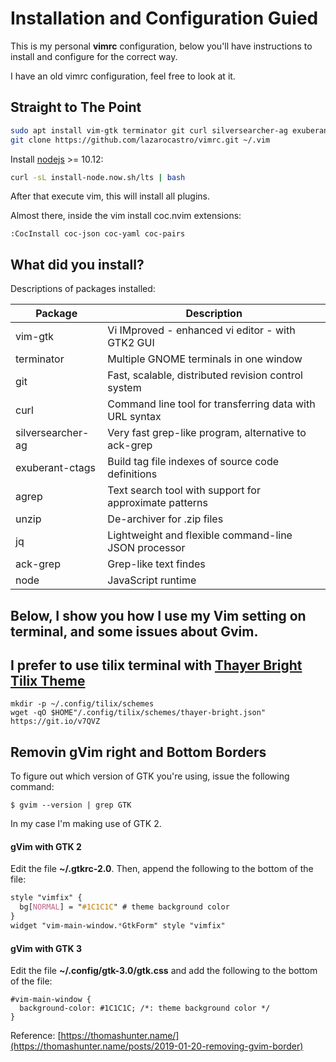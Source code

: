 # Installation and Configuration Guied
This is my personal **vimrc** configuration, below you'll have instructions to install and configure for the correct way.

I have an old vimrc configuration, feel free to look at it.

## Straight to The Point

```sh
sudo apt install vim-gtk terminator git curl silversearcher-ag exuberant-ctags agrep unzip jq ack-grep 
git clone https://github.com/lazarocastro/vimrc.git ~/.vim
```

Install [nodejs](https://nodejs.org/en/download/) >= 10.12:

```sh
curl -sL install-node.now.sh/lts | bash
```

After that execute vim, this will install all plugins.

Almost there, inside the vim install coc.nvim extensions:

    :CocInstall coc-json coc-yaml coc-pairs

## What did you install?
Descriptions of packages installed:

| Package | Description |
|---|---|
| vim-gtk                       | Vi IMproved - enhanced vi editor - with GTK2 GUI |
| terminator                    | Multiple GNOME terminals in one window |
| git                           | Fast, scalable, distributed revision control system |
| curl                          | Command line tool for transferring data with URL syntax |
| silversearcher-ag             | Very fast grep-like program, alternative to ack-grep |
| exuberant-ctags               | Build tag file indexes of source code definitions |
| agrep                         | Text search tool with support for approximate patterns |
| unzip                         | De-archiver for .zip files |
| jq                            | Lightweight and flexible command-line JSON processor |
| ack-grep                      | Grep-like text findes |
| node                          | JavaScript runtime |

## Below, I show you how I use my **Vim** setting on terminal, and some issues about **Gvim**.

## I prefer to use tilix terminal with [Thayer Bright Tilix Theme](https://github.com/storm119/Tilix-Themes/blob/master/Themes.md)
```
mkdir -p ~/.config/tilix/schemes
wget -qO $HOME"/.config/tilix/schemes/thayer-bright.json" https://git.io/v7QVZ
```

## Removin gVim right and Bottom Borders

To figure out which version of GTK you're using, issue the following command:
```
$ gvim --version | grep GTK
```

In my case I'm making use of GTK 2.

#### gVim with GTK 2

Edit the file **~/.gtkrc-2.0**. Then, append the following to the bottom of the file:
```css
style "vimfix" {
  bg[NORMAL] = "#1C1C1C" # theme background color
}
widget "vim-main-window.*GtkForm" style "vimfix"
```

#### gVim with GTK 3
Edit the file **~/.config/gtk-3.0/gtk.css** and add the following to the bottom of the file:
```
#vim-main-window {
  background-color: #1C1C1C; /*: theme background color */
}
```

Reference: [https://thomashunter.name/](https://thomashunter.name/posts/2019-01-20-removing-gvim-border)
